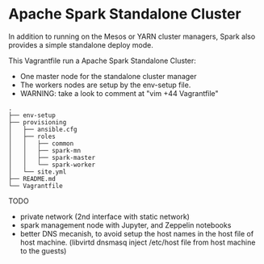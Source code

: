 # Apache Spark Standalone Cluster

In addition to running on the Mesos or YARN cluster managers, Spark also 
provides a simple standalone deploy mode.

This Vagrantfile run a Apache Spark Standalone Cluster:

- One master node for the standalone cluster manager
- The workers nodes are setup by the env-setup file.
- WARNING: take a look to comment at "vim +44 Vagrantfile"

```
.
├── env-setup
├── provisioning
│   ├── ansible.cfg
│   ├── roles
│   │   ├── common
│   │   ├── spark-mn
│   │   ├── spark-master
│   │   └── spark-worker
│   └── site.yml
├── README.md
└── Vagrantfile
```

TODO

- private network (2nd interface with static network)
- spark management node with Jupyter, and Zeppelin notebooks
- better DNS mecanish, to avoid setup the host names in the 
  host file of host machine. (libvirtd dnsmasq inject /etc/host
  file from host machine to the guests)
